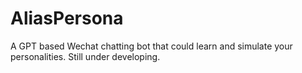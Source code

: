 # AliasPersona
A GPT based Wechat chatting bot that could learn and simulate your personalities. Still under developing.
